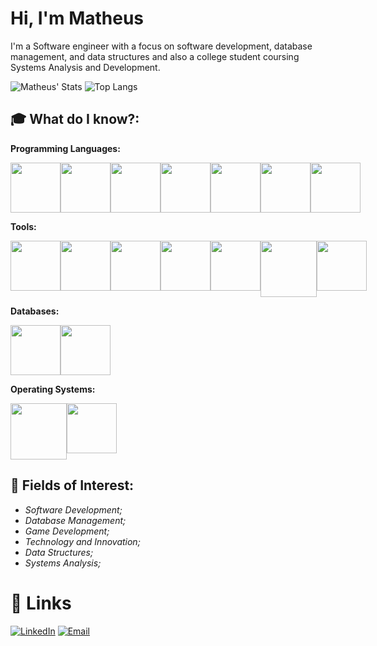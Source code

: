 # Hi, I'm Matheus

I'm a Software engineer with a focus on software development, database management, and data structures and also a college student coursing Systems Analysis and Development.

![Matheus' Stats](https://github-readme-stats.vercel.app/api?username=matheusCsousa&theme=dracula&show_icons=true&hide_border=true&count_private=true&rank_icon=github)
![Top Langs](https://github-readme-stats.vercel.app/api/top-langs/?username=matheusCsousa&layout=compact&theme=dracula&hide_border=true&exclude_repo=opengl-firstry)





## 🎓 What do I know?:

**Programming Languages:**
<div style='display: flex;'>
    <img src="https://cdn.jsdelivr.net/gh/devicons/devicon@latest/icons/c/c-original.svg" width='80px'/>
    <img src="https://cdn.jsdelivr.net/gh/devicons/devicon@latest/icons/cplusplus/cplusplus-original.svg" width='80px'/>
    <img src="https://cdn.jsdelivr.net/gh/devicons/devicon@latest/icons/csharp/csharp-original.svg" width="80px"/>
    <img src="https://miqh.gallerycdn.vsassets.io/extensions/miqh/vscode-language-rust/0.14.0/1536151476041/Microsoft.VisualStudio.Services.Icons.Default" width='80px'/>
    <img src="https://cdn.jsdelivr.net/gh/devicons/devicon@latest/icons/python/python-original.svg" width='80px'/>
    <img src="https://cdn.jsdelivr.net/gh/devicons/devicon@latest/icons/javascript/javascript-original.svg" width="80px"/>
    <img src="https://cdn.jsdelivr.net/gh/devicons/devicon@latest/icons/typescript/typescript-original.svg" width="80px"/>
</div>

**Tools:**
<div style='display: flex;'>
    <img src="https://images.icon-icons.com/2108/PNG/512/react_icon_130845.png" width="80px"/>
    <img src="https://cdn.jsdelivr.net/gh/devicons/devicon@latest/icons/git/git-original.svg" width='80px'/>
    <img src="https://images.crunchbase.com/image/upload/c_pad,h_256,w_256,f_auto,q_auto:eco,dpr_1/ywjqppks5ffcnbfjuttq" width="80px"/>
    <img src="https://upload.wikimedia.org/wikipedia/commons/thumb/9/9f/Vimlogo.svg/1200px-Vimlogo.svg.png" width='80px'/>
    <img src="https://cdn.jsdelivr.net/gh/devicons/devicon@latest/icons/cmake/cmake-original.svg" width="80px"/>
    <img src="https://camo.githubusercontent.com/ab670630c04fa5e757ef1c83ef29401410e6b6be1f47c4dd6dddad7ba616c80b/68747470733a2f2f63646e2d696d616765732d312e6d656469756d2e636f6d2f6d61782f3235362f312a46454539386957696e6c5a42596b78424147384d76412e706e67" width="90px"/>
    <img src="https://visualstudio.microsoft.com/wp-content/uploads/2021/10/Product-Icon.svg" width="80px"/>

</div>

**Databases:**
<div style='display: flex;'>
    <img src="https://user-images.githubusercontent.com/12401985/69677784-80bec400-1082-11ea-89b2-b2120eb84676.png" width='80px'/>
    <img src="https://cdn-icons-png.freepik.com/256/17266/17266017.png?semt=ais_hybrid" width="80px"/>
</div>

**Operating Systems:**
<div style='display: flex;'>
    <img src="https://images.icon-icons.com/2235/PNG/512/windows_os_logo_icon_134674.png" width="90px"/>
    <img src="https://cdn-icons-png.flaticon.com/256/518/518713.png" width='80px'/>
</div>

## 🚀 Fields of Interest:
- *Software Development;*
- *Database Management;*
- *Game Development;*
- *Technology and Innovation;*
- *Data Structures;*
- *Systems Analysis;*



# 🔗 Links
[![LinkedIn](https://img.shields.io/badge/LinkedIn-blue?style=for-the-badge&logo=linkedin)](https://www.linkedin.com/in/matheus-correia-de-sousa)
[![Email](https://img.shields.io/badge/E--mail-grey?style=for-the-badge&logo=gmail)](mailto:matheuscds.contato@gmail.com)
